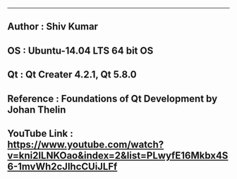 -------------------------------------------------------------------------------------------------------------------------------
Author         : Shiv Kumar
-------------------------------------------------------------------------------------------------------------------------------
OS             : Ubuntu-14.04 LTS 64 bit OS
-------------------------------------------------------------------------------------------------------------------------------
Qt             : Qt Creater 4.2.1, Qt 5.8.0
-------------------------------------------------------------------------------------------------------------------------------
Reference      : Foundations of Qt Development by Johan Thelin
-------------------------------------------------------------------------------------------------------------------------------
YouTube Link   : https://www.youtube.com/watch?v=kni2ILNKOao&index=2&list=PLwyfE16Mkbx4S6-1mvWh2cJlhcCUiJLFf
-------------------------------------------------------------------------------------------------------------------------------

